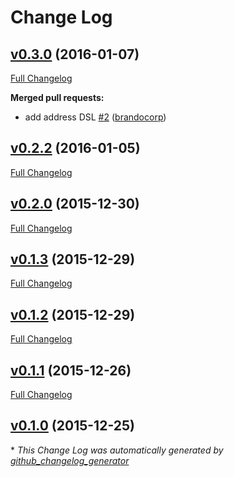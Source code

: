 # Change Log

## [v0.3.0](https://github.com/brandocorp/cocina/tree/v0.3.0) (2016-01-07)
[Full Changelog](https://github.com/brandocorp/cocina/compare/v0.2.2...v0.3.0)

**Merged pull requests:**

- add address DSL [\#2](https://github.com/brandocorp/cocina/pull/2) ([brandocorp](https://github.com/brandocorp))

## [v0.2.2](https://github.com/brandocorp/cocina/tree/v0.2.2) (2016-01-05)
[Full Changelog](https://github.com/brandocorp/cocina/compare/v0.2.0...v0.2.2)

## [v0.2.0](https://github.com/brandocorp/cocina/tree/v0.2.0) (2015-12-30)
[Full Changelog](https://github.com/brandocorp/cocina/compare/v0.1.3...v0.2.0)

## [v0.1.3](https://github.com/brandocorp/cocina/tree/v0.1.3) (2015-12-29)
[Full Changelog](https://github.com/brandocorp/cocina/compare/v0.1.2...v0.1.3)

## [v0.1.2](https://github.com/brandocorp/cocina/tree/v0.1.2) (2015-12-29)
[Full Changelog](https://github.com/brandocorp/cocina/compare/v0.1.1...v0.1.2)

## [v0.1.1](https://github.com/brandocorp/cocina/tree/v0.1.1) (2015-12-26)
[Full Changelog](https://github.com/brandocorp/cocina/compare/v0.1.0...v0.1.1)

## [v0.1.0](https://github.com/brandocorp/cocina/tree/v0.1.0) (2015-12-25)


\* *This Change Log was automatically generated by [github_changelog_generator](https://github.com/skywinder/Github-Changelog-Generator)*